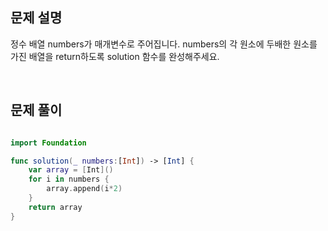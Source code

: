 
## 문제 설명
정수 배열 numbers가 매개변수로 주어집니다. numbers의 각 원소에 두배한 원소를 가진 배열을 return하도록 solution 함수를 완성해주세요.

<br>

## 문제 풀이

```swift

import Foundation

func solution(_ numbers:[Int]) -> [Int] {
    var array = [Int]()
    for i in numbers {
        array.append(i*2)
    }
    return array
}


```

